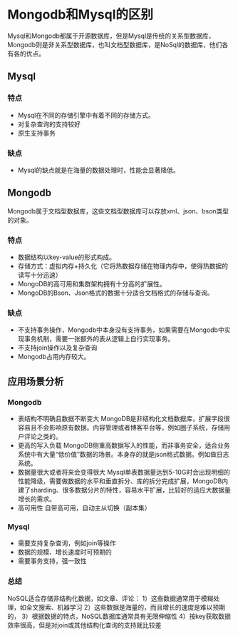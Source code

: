 # Mongodb和Mysql的区别

Mysql和Mongodb都属于开源数据库，但是Mysql是传统的关系型数据库，Mongodb则是非关系型数据库，也叫文档型数据库，是NoSql的数据库，他们各有各的优点。

## Mysql

### 特点

- Mysql在不同的存储引擎中有着不同的存储方式。
- 对复杂查询的支持较好
- 原生支持事务

### 缺点

- Mysql的缺点就是在海量的数据处理时，性能会显著降低。

## Mongodb

Mongodb属于文档型数据库，这些文档型数据库可以存放xml、json、bson类型的对象。

### 特点

- 数据结构以key-value的形式构成。
- 存储方式：虚拟内存+持久化（它将热数据存储在物理内存中，使得热数据的读写十分迅速）
- MongoDB的高可用和集群架构拥有十分高的扩展性。
- MongoDB的Bson、Json格式的数据十分适合文档格式的存储与查询。

### 缺点

- 不支持事务操作，Mongodb中本身没有支持事务，如果需要在Mongodb中实现事务机制，需要一张额外的表从逻辑上自行实现事务。
- 不支持join操作以及复杂查询
- Mongodb占用内存较大。

## 应用场景分析

### Mongodb

- 表结构不明确且数据不断变大
MongoDB是非结构化文档数据库，扩展字段很容易且不会影响原有数据。内容管理或者博客平台等，例如圈子系统，存储用户评论之类的。
- 更高的写入负载
MongoDB侧重高数据写入的性能，而非事务安全，适合业务系统中有大量“低价值”数据的场景。本身存的就是json格式数据。例如做日志系统。
- 数据量很大或者将来会变得很大
Mysql单表数据量达到5-10G时会出现明细的性能降级，需要做数据的水平和垂直拆分、库的拆分完成扩展，MongoDB内建了sharding、很多数据分片的特性，容易水平扩展，比较好的适应大数据量增长的需求。
- 高可用性
自带高可用，自动主从切换（副本集）

### Mysql

- 需要支持复杂查询，例如join等操作
- 数据的规模、增长速度时可预期的
- 需要事务支持，强一致性

### 总结

NoSQL适合存储非结构化数据，如文章、评论：
1）这些数据通常用于模糊处理，如全文搜索、机器学习
2）这些数据是海量的，而且增长的速度是难以预期的，
3）根据数据的特点，NoSQL数据库通常具有无限伸缩性
4）按key获取数据效率很高，但是对join或其他结构化查询的支持就比较差

